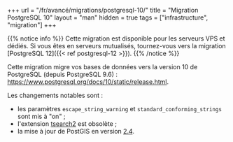 +++
url = "/fr/avancé/migrations/postgresql-10/"
title = "Migration PostgreSQL 10"
layout = "man"
hidden = true
tags = ["infrastructure", "migration"]
+++
<!-- TODO: Create EN version -->

{{% notice info %}}
Cette migration est disponible pour les serveurs VPS et dédiés. Si vous êtes en serveurs mutualisés, tournez-vous vers la migration [PostgreSQL 12]({{< ref postgresql-12 >}}).
{{% /notice %}}

Cette migration migre vos bases de données vers la version 10 de PostgreSQL (depuis PostgreSQL 9.6) : https://www.postgresql.org/docs/10/static/release.html.

Les changements notables sont :

- les paramètres `escape_string_warning` et `standard_conforming_strings` sont mis à "on" ;
- l'extension [tsearch2](https://www.postgresql.org/docs/9.6/static/tsearch2.html) est obsolète ;
- la mise à jour de PostGIS en version [2.4](https://postgis.net/docs/manual-2.4/).

